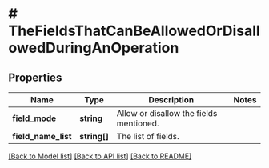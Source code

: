 # # TheFieldsThatCanBeAllowedOrDisallowedDuringAnOperation

## Properties

Name | Type | Description | Notes
------------ | ------------- | ------------- | -------------
**field_mode** | **string** | Allow or disallow the fields mentioned. |
**field_name_list** | **string[]** | The list of fields. |

[[Back to Model list]](../../README.md#models) [[Back to API list]](../../README.md#endpoints) [[Back to README]](../../README.md)
